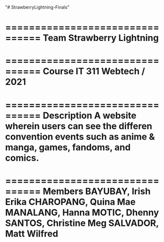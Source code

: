 "# StrawberryLightning-Finals" 

================================
Team
    Strawberry Lightning
================================

================================
Course
    IT 311 Webtech / 2021
================================

================================
Description
     A website wherein users can see the differen convention events such as anime & manga, games, fandoms, and comics.
================================

================================
Members
    BAYUBAY, Irish Erika
    CHAROPANG, Quina Mae
    MANALANG, Hanna
    MOTIC, Dhenny
    SANTOS, Christine Meg
    SALVADOR, Matt Wilfred 
================================
